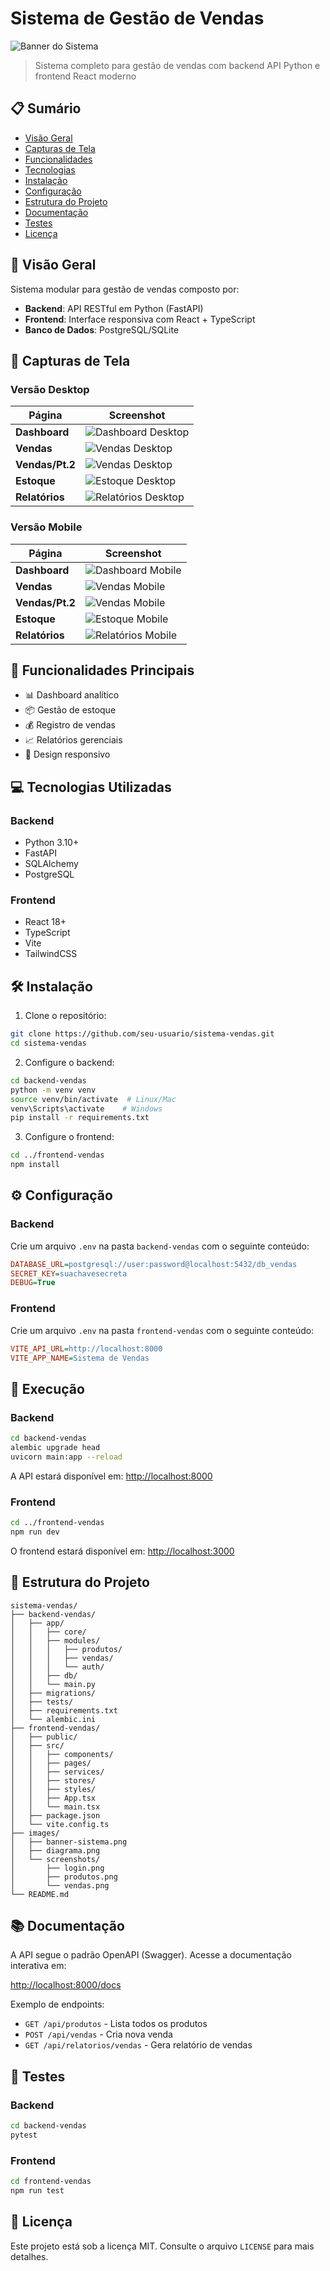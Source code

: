 # Sistema de Gestão de Vendas

![Banner do Sistema](./images/img-sistema-gestor-vendas-1.png)

> Sistema completo para gestão de vendas com backend API Python e frontend React moderno

## 📋 Sumário

- [Visão Geral](#-visão-geral)
- [Capturas de Tela](#-capturas-de-tela)
- [Funcionalidades](#-funcionalidades)
- [Tecnologias](#-tecnologias)
- [Instalação](#-instalação)
- [Configuração](#-configuração)
- [Estrutura do Projeto](#-estrutura-do-projeto)
- [Documentação](#-documentação)
- [Testes](#-testes)
- [Licença](#-licença)

## 🌟 Visão Geral

Sistema modular para gestão de vendas composto por:

- **Backend**: API RESTful em Python (FastAPI)
- **Frontend**: Interface responsiva com React + TypeScript
- **Banco de Dados**: PostgreSQL/SQLite

## 📸 Capturas de Tela

### Versão Desktop
| Página | Screenshot |
|--------|-----------|
| **Dashboard** | ![Dashboard Desktop](./images/img-sistema-gestor-vendas-1.png) |
| **Vendas** | ![Vendas Desktop](./images/img-sistema-gestor-vendas-2.png) |
| **Vendas/Pt.2** | ![Vendas Desktop](./images/img-sistema-gestor-vendas-3.png) |
| **Estoque** | ![Estoque Desktop](./images/img-sistema-gestor-vendas-4.png) |
| **Relatórios** | ![Relatórios Desktop](./images/img-sistema-gestor-vendas-5.png) |

### Versão Mobile
| Página | Screenshot |
|--------|-----------|
| **Dashboard** | ![Dashboard Mobile](./images/img-sistema-gestor-vendas-mobi-1.png) |
| **Vendas** | ![Vendas Mobile](./images/img-sistema-gestor-vendas-mobi-2.png) |
| **Vendas/Pt.2** | ![Vendas Mobile](./images/img-sistema-gestor-vendas-mobi-3.png) |
| **Estoque** | ![Estoque Mobile](./images/img-sistema-gestor-vendas-mobi-4.png) |
| **Relatórios** | ![Relatórios Mobile](./images/img-sistema-gestor-vendas-mobi-5.png) |

## 🎯 Funcionalidades Principais

- 📊 Dashboard analítico
- 📦 Gestão de estoque
- 💰 Registro de vendas
- 📈 Relatórios gerenciais
- 📱 Design responsivo

## 💻 Tecnologias Utilizadas

### Backend
- Python 3.10+
- FastAPI
- SQLAlchemy
- PostgreSQL

### Frontend
- React 18+
- TypeScript
- Vite
- TailwindCSS

## 🛠️ Instalação

1. Clone o repositório:
```bash
git clone https://github.com/seu-usuario/sistema-vendas.git
cd sistema-vendas
```

2. Configure o backend:
```bash
cd backend-vendas
python -m venv venv
source venv/bin/activate  # Linux/Mac
venv\Scripts\activate    # Windows
pip install -r requirements.txt
```

3. Configure o frontend:
```bash
cd ../frontend-vendas
npm install
```

## ⚙️ Configuração

### Backend
Crie um arquivo `.env` na pasta `backend-vendas` com o seguinte conteúdo:

```ini
DATABASE_URL=postgresql://user:password@localhost:5432/db_vendas
SECRET_KEY=suachavesecreta
DEBUG=True
```

### Frontend
Crie um arquivo `.env` na pasta `frontend-vendas` com o seguinte conteúdo:

```ini
VITE_API_URL=http://localhost:8000
VITE_APP_NAME=Sistema de Vendas
```

## 🚀 Execução

### Backend
```bash
cd backend-vendas
alembic upgrade head
uvicorn main:app --reload
```
A API estará disponível em: [http://localhost:8000](http://localhost:8000)

### Frontend
```bash
cd ../frontend-vendas
npm run dev
```
O frontend estará disponível em: [http://localhost:3000](http://localhost:3000)

## 📂 Estrutura do Projeto

```
sistema-vendas/
├── backend-vendas/
│   ├── app/
│   │   ├── core/
│   │   ├── modules/
│   │   │   ├── produtos/
│   │   │   ├── vendas/
│   │   │   └── auth/
│   │   ├── db/
│   │   └── main.py
│   ├── migrations/
│   ├── tests/
│   ├── requirements.txt
│   └── alembic.ini
├── frontend-vendas/
│   ├── public/
│   ├── src/
│   │   ├── components/
│   │   ├── pages/
│   │   ├── services/
│   │   ├── stores/
│   │   ├── styles/
│   │   ├── App.tsx
│   │   └── main.tsx
│   ├── package.json
│   └── vite.config.ts
├── images/
│   ├── banner-sistema.png
│   ├── diagrama.png
│   └── screenshots/
│       ├── login.png
│       ├── produtos.png
│       └── vendas.png
└── README.md
```

## 📚 Documentação

A API segue o padrão OpenAPI (Swagger). Acesse a documentação interativa em:

[http://localhost:8000/docs](http://localhost:8000/docs)

Exemplo de endpoints:

- `GET /api/produtos` - Lista todos os produtos
- `POST /api/vendas` - Cria nova venda
- `GET /api/relatorios/vendas` - Gera relatório de vendas

## 🧪 Testes

### Backend
```bash
cd backend-vendas
pytest
```

### Frontend
```bash
cd frontend-vendas
npm run test
```

## 📝 Licença

Este projeto está sob a licença MIT. Consulte o arquivo `LICENSE` para mais detalhes.

